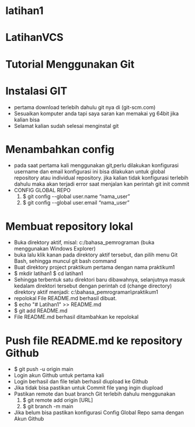 # latihan1
# LatihanVCS

# Tutorial Menggunakan Git

# Instalasi GIT
<ul><li>pertama download terlebih dahulu git nya di (git-scm.com)</li>
<li>Sesuaikan komputer anda tapi saya saran kan memakai yg 64bit jika kalian bisa</li>
<li>Selamat kalian sudah selesai menginstal git</li></ul>

# Menambahkan config
<ul><li>pada saat pertama kali menggunakan git,perlu dilakukan konfigurasi username dan email
konfigurasi ini bisa dilakukan untuk global repository atau individual repository.
jika kalian tidak konfigurasi terlebih dahulu maka akan terjadi error saat menjalan kan perintah git init commit</li>
<li>CONFIG GLOBAL REPO
<ol type="1"><li>$ git config --global user.name “nama_user”</li>
<li>$ git config --global user.email “nama_user”</li></ol>
</li></ul>

# Membuat repository lokal
<ul><li>Buka direktory aktif, misal: c:/bahasa_pemrograman (buka menggunakan Windows Explorer)</li>
<li>buka lalu klik kanan pada direktory aktif tersebut, dan pilih menu Git Bash, sehingga muncul git bash command</li>
<li>Buat direktory project praktikum pertama dengan nama praktikum1</li>
<li>$ mkdir latihan1 $ cd latihan1</li>
<li>Sehingga terbentuk satu direktori baru dibawahnya, selanjutnya masuk kedalam direktori tersebut dengan perintah cd (change directory)</li>
direktory aktif menjadi: c:\bahasa_pemrograman\praktikum1</li>
<li>repolokal File README.md berhasil dibuat.</li>
<li>$ echo "# Latihan1" >> README.md</li>
<li>$ git add README.md</li>
<li>File README.md berhasil ditambahkan ke repolokal</li></ul>

# Push file README.md ke repository Github
<ul><li>$ git push -u origin main</li>
<li>Login akun Github untuk pertama kali</li>
<li>Login berhasil dan file telah berhasil diupload ke Github</li>
<li>Jika tidak bisa pastikan untuk Commit file yang ingin diupload</li>
<li>Pastikan remote dan buat branch Git terlebih dahulu menggunakan
<ol type="1"><li>$ git remote add origin [URL]</li>
<li>$ git branch -m main</li></ol></li>
<li>Jika belum bisa pastikan konfigurasi Config Global Repo sama dengan Akun Github </li></ul>
